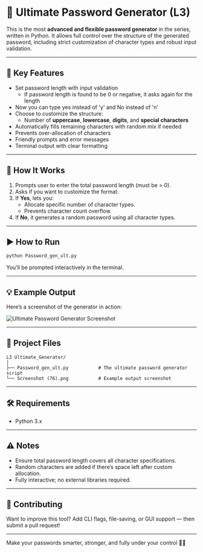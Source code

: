 # 🔐 Ultimate Password Generator (L3)

This is the most **advanced and flexible password generator** in the series, written in Python. It allows full control over the structure of the generated password, including strict customization of character types and robust input validation.

---

## 🌟 Key Features

- Set password length with input validation
  - If password length is found to be 0 or negative, it asks again for the length
- Now you can type yes instead of 'y' and No instead of 'n'
- Choose to customize the structure:
  - Number of **uppercase**, **lowercase**, **digits**, and **special characters**
- Automatically fills remaining characters with random mix if needed
- Prevents over-allocation of characters
- Friendly prompts and error messages
- Terminal output with clear formatting

---

## 🧠 How It Works

1. Prompts user to enter the total password length (must be > 0).
2. Asks if you want to customize the format.
3. If **Yes**, lets you:
   - Allocate specific number of character types.
   - Prevents character count overflow.
4. If **No**, it generates a random password using all character types.

---

## ▶️ How to Run

```bash
python Password_gen_ult.py
````

You’ll be prompted interactively in the terminal.

---

## 💡 Example Output

Here’s a screenshot of the generator in action:

![Ultimate Password Generator Screenshot](./Screenshot%20\(76\).png)

---

## 📂 Project Files

```
L3 Ultimate_Generator/
│
├── Password_gen_ult.py           # The ultimate password generator script
└── Screenshot (76).png           # Example output screenshot
```

---

## 🛠 Requirements

* Python 3.x

---

## ⚠️ Notes

* Ensure total password length covers all character specifications.
* Random characters are added if there’s space left after custom allocation.
* Fully interactive; no external libraries required.

---

## 🤝 Contributing

Want to improve this tool? Add CLI flags, file-saving, or GUI support — then submit a pull request!

---

Make your passwords smarter, stronger, and fully under your control 🔐🚀

```